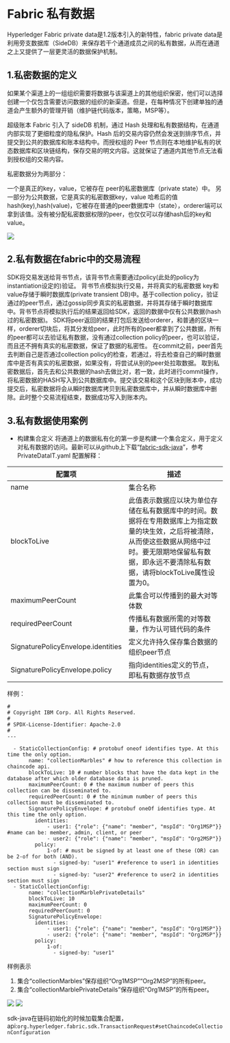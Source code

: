 # Fabric 私有数据 #

Hyperledger Fabric private data是1.2版本引入的新特性，fabric private data是利用旁支数据库（SideDB）来保存若干个通道成员之间的私有数据，从而在通道之上又提供了一层更灵活的数据保护机制。

## 1.私密数据的定义 ##

如果某个渠道上的一组组织需要将数据与该渠道上的其他组织保密，他们可以选择创建一个仅包含需要访问数据的组织的新渠道。但是，在每种情况下创建单独的通道会产生额外的管理开销（维护链代码版本，策略，MSP等）。

超级账本 Fabric 引入了 sideDB 机制，通过 Hash 处理和私有数据结构，在通道内部实现了更细粒度的隐私保护。Hash 后的交易内容仍然会发送到排序节点，并提交到公共的数据库和账本结构中。而授权组的 Peer 节点则在本地维护私有的状态数据库和区块链结构，保存交易的明文内容。这就保证了通道内其他节点无法看到授权组的交易内容。

私密数据分为两部分：

一个是真正的key，value，它被存在 peer的私密数据库（private state）中。
另一部分为公共数据，它是真实的私密数据key，value 哈希后的值 hash(key),hash(value)，它被存在普通的peer数据库中（state），orderer端可以拿到该值。没有被分配私密数据权限的peer，也仅仅可以存储hash后的key和value。

![](https://hyperledger-fabric.readthedocs.io/en/release-1.4/_images/PrivateDataConcept-2.png)

## 2.私有数据在fabric中的交易流程 ##
SDK将交易发送给背书节点，该背书节点需要通过policy(此处的policy为instantiation设定的)验证。
背书节点模拟执行交易，并将真实的私密数据 key和value存储于瞬时数据库(private transient DB)中。基于collection policy，验证通过的peer节点，通过gossip同步真实的私密数据，并将其存储于瞬时数据库中。背书节点将模拟执行后的结果返回给SDK，返回的数据中仅有公共数据(hash过的私密数据)。
SDK将peer返回的结果打包后发送给orderer，和普通的区块一样，orderer切块后，将其分发给peer，此时所有的peer都拿到了公共数据，所有的peer都可以去验证私有数据，没有通过collection policy的peer，也可以验证，而且还不拥有真实的私密数据，保证了数据的私密性。
在commit之前，peer首先去判断自己是否通过collection policy的检查，若通过，将去检查自己的瞬时数据库中是否有真实的私密数据，如果没有，将尝试从别的peer处拉取数据。
取到私密数据后，首先去和公共数据的hash去做比对，若一致，此时进行commit操作，将私密数据的HASH写入到公共数据库中。提交该交易和这个区块到账本中，成功提交后，私密数据将会从瞬时数据库拷贝到私密数据库中，并从瞬时数据库中删除。此时整个交易流程结束，数据成功写入到账本内。

## 3.私有数据使用案例 ##

- 构建集合定义
将通道上的数据私有化的第一步是构建一个集合定义，用于定义对私有数据的访问。最新可以从github上下载“[fabric-sdk-java](https://github.com/hyperledger/fabric-sdk-java "fabric-sdk-java")”，参考PrivateDataIT.yaml
配置解释：

配置项|描述
---|---
name|集合名称
blockToLive|此值表示数据应以块为单位存储在私有数据库中的时间。数据将在专用数据库上为指定数量的块生效，之后将被清除，从而使这些数据从网络中过时。要无限期地保留私有数据，即永远不要清除私有数据，请将blockToLive属性设置为0。
maximumPeerCount|此集合可以传播到的最大对等体数
requiredPeerCount|传播私有数据所需的对等数量，作为认可链代码的条件
SignaturePolicyEnvelope.identities|定义允许持久保存集合数据的组织peer节点
SignaturePolicyEnvelope.policy|指向identities定义的节点，即私有数据存放节点

样例：
```
#
# Copyright IBM Corp. All Rights Reserved.
#
# SPDX-License-Identifier: Apache-2.0
#
---

  - StaticCollectionConfig: # protobuf oneof identifies type. At this time the only option.
       name: "collectionMarbles" # how to reference this collection in chaincode api.
       blockToLive: 10 # number blocks that have the data kept in the database after which older database data is pruned.
       maximumPeerCount: 0 # the maximum number of peers this collection can be disseminated to.
       requiredPeerCount: 0 # the minimum number of peers this collection must be disseminated to.
       SignaturePolicyEnvelope: # protobuf oneOf identifies type. At this time the only option.
         identities:
             - user1: {"role": {"name": "member", "mspId": "Org1MSP"}}  #name can be: member, admin, client, or peer
             - user2: {"role": {"name": "member", "mspId": "Org2MSP"}}
         policy:
             1-of: # must be signed by at least one of these (OR) can be 2-of for both (AND).
               - signed-by: "user1" #reference to user1 in identities section must sign
               - signed-by: "user2" #reference to user2 in identities section must sign
  - StaticCollectionConfig:
       name: "collectionMarblePrivateDetails"
       blockToLive: 10
       maximumPeerCount: 0
       requiredPeerCount: 0
       SignaturePolicyEnvelope:
         identities:
             - user1: {"role": {"name": "member", "mspId": "Org1MSP"}}
             - user2: {"role": {"name": "member", "mspId": "Org2MSP"}}
         policy:
             1-of:
               - signed-by: "user1"

```
样例表示
1. 集合“collectionMarbles”保存组织“Org1MSP”“Org2MSP”的所有peer。
2. 集合“collectionMarblePrivateDetails”保存组织“Org1MSP”的所有peer。

![](https://hyperledger-fabric.readthedocs.io/en/release-1.4/_images/SideDB-org2.png)
![](https://hyperledger-fabric.readthedocs.io/en/release-1.4/_images/SideDB-org2.png)

sdk-java在链码初始化的时候加载集合配置，api:`org.hyperledger.fabric.sdk.TransactionRequest#setChaincodeCollectionConfiguration`